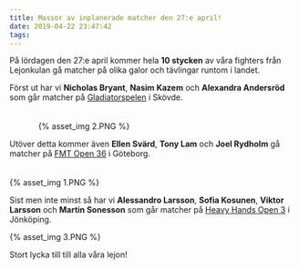 ```yaml
---
title: Massor av inplanerade matcher den 27:e april!
date: 2019-04-22 23:47:42
tags:
---
```


På lördagen den 27:e april kommer hela **10 stycken** av våra fighters från Lejonkulan gå matcher på olika galor och tävlingar runtom i landet.

Först ut har vi **Nicholas Bryant**, **Nasim Kazem** och **Alexandra Andersröd** som går matcher på [Gladiatorspelen](https://askarifighter.com/blogs/askari-magazine/gladiatorspelen-i-skovde-den-27e-april) i Skövde.

<div style="padding-top: 20px; width: 80%; margin: 0 auto;">
	{% asset_img 2.PNG %}
</div>

Utöver detta kommer även **Ellen Svärd**, **Tony Lam** och **Joel Rydholm** gå matcher på [FMT Open 36](https://www.fightercentre.com/kalender/fmt-open-36/) i Göteborg.

<div style="padding-top: 20px; width: 100%; margin: 0 auto;">
	{% asset_img 1.PNG %}
</div>

Sist men inte minst så har vi **Alessandro Larsson**, **Sofia Kosunen**, **Viktor Larsson** och **Martin Sonesson** som går matcher på [Heavy Hands Open 3](https://www.facebook.com/events/810627215948605/) i Jönköping.

<div style="padding-bottom: 0px; width: 100%; margin: 0 auto;">
	{% asset_img 3.PNG %}
</div>

Stort lycka till till alla våra lejon!